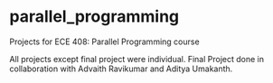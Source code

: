 # parallel_programming
Projects for ECE 408: Parallel Programming course

All projects except final project were individual. Final Project done in collaboration with Advaith Ravikumar and Aditya Umakanth. 
